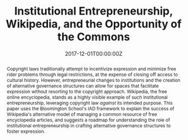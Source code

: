 ---
abstract: Copyright laws traditionally attempt to incentivize expression and minimize free rider problems through legal restrictions, at the expense of closing off access to cultural history. However, entrepreneurial changes to institutions and the creation of alternative governance structures can allow for spaces that facilitate expression without resorting to the copyright approach. Wikipedia, the free online encyclopedia, stands as a highly visible example of such institutional entrepreneurship, leveraging copyright law *against* its intended purpose. This paper uses the Bloomington School's IAD framework to explain the success of Wikipedia's alternative model of managing a common resource of free encyclopedia articles, and suggests a roadmap for understanding the role of institutional entrepreneurship in crafting alternative governance structures to foster expression.

authors:
- admin
date: "2017-12-01T00:00:00Z"
doi: "https://doi.org/10.1017/S1744137416000096"
url_pdf: "http://papers.ssrn.com/sol3/papers.cfm?abstract_id=2564230"
featured: true
projects: []
publication: '*Journal of Institutional Economics, 12*(4)'
publication_short: ""
publication_types:
- "2"
summary: Copyright laws traditionally attempt to incentivize expression and minimize free rider problems through legal restrictions, at the expense of closing off access to cultural history. However, entrepreneurial changes to institutions and the creation of alternative governance structures can allow for spaces that facilitate expression without resorting to the copyright approach. Wikipedia, the free online encyclopedia, stands as a highly visible example of such institutional entrepreneurship, leveraging copyright law *against* its intended purpose. This paper uses the Bloomington School's IAD framework to explain the success of Wikipedia's alternative model of managing a common resource of free encyclopedia articles, and suggests a roadmap for understanding the role of institutional entrepreneurship in crafting alternative governance structures to foster expression.
tags:
- copyright, intellectual property
title: Institutional Entrepreneurship, Wikipedia, and the Opportunity of the Commons
---